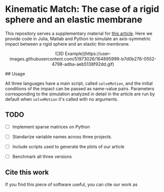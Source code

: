 # Kinematic Match: The case of a rigid sphere and an elastic membrane
This repository serves a supplementary material for [this article](google.com). Here we provide code in Julia, Matlab and Python to simulate an axis-symmetric impact between a rigid sphere and an elastic thin membrane.

<p align="center">
    ![3D Example](https://user-images.githubusercontent.com/51973026/164895999-b7d0b276-0552-4798-adba-aeb5138f92dd.gif)
</p>
## Usage

All three languages have a main script, called `solveMotion`, and the initial conditions of the impact can be passed as name-value pairs. Parameters corresponding to the simulation analyzed in detail in the article are run by default when `solveMotion` it's called with no arguments. 




## TODO

- [ ] Implement sparse matrices on Python
- [ ] Standarize variable names across three projects. 
- [ ] Include scripts used to generate the plots of our article
- [ ] Benchmark all three versions


## Cite this work

If you find this piece of software useful, you can cite our work as 

